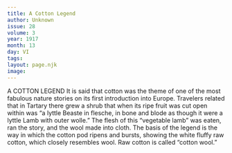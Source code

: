 ```yaml
---
title: A Cotton Legend
author: Unknown
issue: 28
volume: 3
year: 1917
month: 13
day: VI
tags:
layout: page.njk
image:
---
```

A COTTON LEGEND    It is said that cotton was the theme of one of the most fabulous nature stories on its first introduction into Europe. Travelers related that in Tartary there grew a shrub that when its ripe fruit was cut open within was “a lyttle Beaste in flesche, in bone and blode as though it were a lyttle Lamb with outer wolle.” The flesh of this “vegetable lamb” was eaten, ran the story, and the wool made into cloth. The basis of the legend is the way in which the cotton pod ripens and bursts, showing the white fluffy raw cotton, which closely resembles wool. Raw cotton is called “cotton wool.” 

